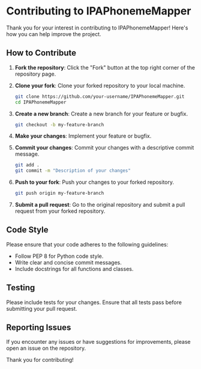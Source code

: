 # Contributing to IPAPhonemeMapper

Thank you for your interest in contributing to IPAPhonemeMapper! Here's how you can help improve the project.


## How to Contribute

1. **Fork the repository**: Click the "Fork" button at the top right corner of the repository page.

2. **Clone your fork**: Clone your forked repository to your local machine.
    ```bash
    git clone https://github.com/your-username/IPAPhonemeMapper.git
    cd IPAPhonemeMapper
    ```

3. **Create a new branch**: Create a new branch for your feature or bugfix.
    ```bash
    git checkout -b my-feature-branch
    ```

4. **Make your changes**: Implement your feature or bugfix.

5. **Commit your changes**: Commit your changes with a descriptive commit message.
    ```bash
    git add .
    git commit -m "Description of your changes"
    ```

6. **Push to your fork**: Push your changes to your forked repository.
    ```bash
    git push origin my-feature-branch
    ```

7. **Submit a pull request**: Go to the original repository and submit a pull request from your forked repository.

## Code Style

Please ensure that your code adheres to the following guidelines:
- Follow PEP 8 for Python code style.
- Write clear and concise commit messages.
- Include docstrings for all functions and classes.

## Testing

Please include tests for your changes. Ensure that all tests pass before submitting your pull request.

## Reporting Issues

If you encounter any issues or have suggestions for improvements, please open an issue on the repository.

Thank you for contributing!
